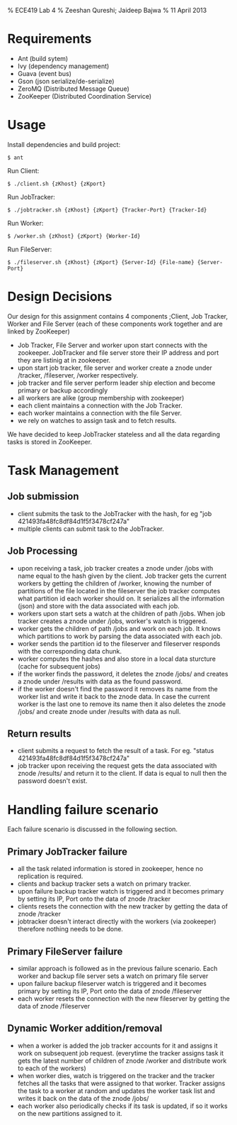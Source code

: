 % ECE419 Lab 4
% Zeeshan Qureshi; Jaideep Bajwa
% 11 April 2013

Requirements
============

  + Ant (build sytem)
  + Ivy (dependency management)
  + Guava (event bus)
  + Gson (json serialize/de-serialize)
  + ZeroMQ (Distributed Message Queue)
  + ZooKeeper (Distributed Coordination Service)

Usage
=====

Install dependencies and build project:

    $ ant

Run Client:

    $ ./client.sh {zKhost} {zKport}

Run JobTracker:

    $ ./jobtracker.sh {zKhost} {zKport} {Tracker-Port} {Tracker-Id}

Run Worker:

    $ /worker.sh {zKhost} {zKport} {Worker-Id}

Run FileServer:

    $ ./fileserver.sh {zKhost} {zKport} {Server-Id} {File-name} {Server-Port}

Design Decisions
================

Our design for this assignment contains 4 components ;Client, Job Tracker, Worker and 
File Server (each of these components work together and are linked by ZooKeeper)

  + Job Tracker, File Server and worker upon start connects with the zookeeper. JobTracker and file server
    store their IP address and port they are listinig at in zookeeper.
  + upon start job tracker, file server and worker create a znode under /tracker, /fileserver, /worker respectively. 
  + job tracker and file server perform leader ship election and become primary or backup accordingly
  + all workers are alike (group membership with zookeeper)
  + each client maintains a connection with the Job Tracker.
  + each worker maintains a connection with the file Server.
  + we rely on watches to assign task and to fetch results.

We have decided to keep JobTracker stateless and all the data regarding tasks is stored in ZooKeeper.

Task Management
===============

Job submission
--------------
  + client submits the task to the JobTracker with the hash, for eg "job 421493fa48fc8df84d1f5f3478cf247a"
  + multiple clients can submit task to the JobTracker.

Job Processing
--------------
  + upon receiving a task, job tracker creates a znode under /jobs with name equal to the hash given by the 
   client. Job tracker gets the current workers by getting the children of /worker, knowing the number of partitions of the 
   file located in the fileserver the job tracker computes what partition id each worker should on. It serializes all the information 
   (json) and store with the data associated with each job. 
  + workers upon start sets a watch at the children of path /jobs. When job tracker creates a znode under /jobs, worker's
    watch is triggered.
  + worker gets the children of path /jobs and work on each job. It knows which partitions to work by parsing the data associated with each job.
  + worker sends the partition id to the fileserver and fileserver responds with the corresponding data chunk.
  + worker computes the hashes and also store in a local data sturcture (cache for subsequent jobs)
  + if the worker finds the password, it deletes the znode /jobs/<hash> and creates a znode under /results with data as the found password.
  + if the worker doesn't find the password it removes its name from the worker list and write it back to the znode data. In case the 
    current worker is the last one to remove its name then it also deletes the znode /jobs/<hash> and create znode under /results with data as 
    null.  

Return results
--------------
  + client submits a request to fetch the result of a task. For eg. "status 421493fa48fc8df84d1f5f3478cf247a"
  + job tracker upon receiving the request gets the data associated with znode /results/<hash> and return it to the client. If data is equal to 
    null then the password doesn't exist.

Handling failure scenario
=========================
Each failure scenario is discussed in the following section.

Primary JobTracker failure
-------------------------- 
  + all the task related information is stored in zookeeper, hence no replication is required.
  + clients and backup tracker sets a watch on primary tracker.
  + upon failure backup tracker watch is triggered and it becomes primary by setting its IP, Port onto the data of znode /tracker
  + clients resets the connection with the new tracker by getting the data of znode /tracker
  + jobtracker doesn't interact directly with the workers (via zookeeper) therefore nothing needs to be done.

Primary FileServer failure
--------------------------
  + similar approach is followed as in the previous failure scenario. Each worker and backup file server sets a watch on primary 
    file server
  + upon failure backup fileserver watch is triggered and it becomes primary by setting its IP, Port onto the data of znode /fileserver
  + each worker resets the connection with the new fileserver by getting the data of znode /fileserver

Dynamic Worker addition/removal
------------------------------
  + when a worker is added the job tracker accounts for it and assigns it work on subsequent job request. (everytime the tracker assigns 
    task it gets the latest number of children of znode /worker and distribute work to each of the workers)
  + when worker dies, watch is triggered on the tracker and the tracker fetches all the tasks that were assigned to that worker. Tracker 
    assigns the task to a worker at random and updates the worker task list and writes it back on the data of the znode /jobs/<hash>
  + each worker also periodically checks if its task is updated, if so it works on the new partitions assigned to it.
